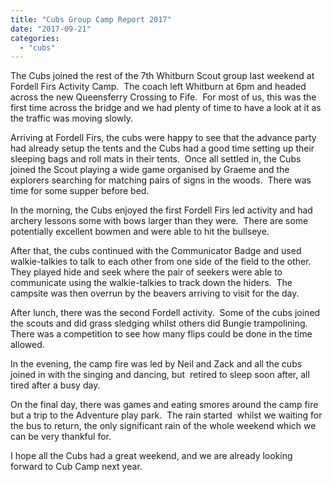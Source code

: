 ```yaml
---
title: "Cubs Group Camp Report 2017"
date: "2017-09-21"
categories: 
  - "cubs"
---
```


The Cubs joined the rest of the 7th Whitburn Scout group last weekend at Fordell Firs Activity Camp.  The coach left Whitburn at 6pm and headed across the new Queensferry Crossing to Fife.  For most of us, this was the first time across the bridge and we had plenty of time to have a look at it as the traffic was moving slowly.

Arriving at Fordell Firs, the cubs were happy to see that the advance party had already setup the tents and the Cubs had a good time setting up their sleeping bags and roll mats in their tents.  Once all settled in, the Cubs joined the Scout playing a wide game organised by Graeme and the explorers searching for matching pairs of signs in the woods.  There was time for some supper before bed.

In the morning, the Cubs enjoyed the first Fordell Firs led activity and had archery lessons some with bows larger than they were.  There are some potentially excellent bowmen and were able to hit the bullseye.

After that, the cubs continued with the Communicator Badge and used walkie-talkies to talk to each other from one side of the field to the other.  They played hide and seek where the pair of seekers were able to communicate using the walkie-talkies to track down the hiders.  The campsite was then overrun by the beavers arriving to visit for the day.

After lunch, there was the second Fordell activity.  Some of the cubs joined the scouts and did grass sledging whilst others did Bungie trampolining.  There was a competition to see how many flips could be done in the time allowed.

In the evening, the camp fire was led by Neil and Zack and all the cubs joined in with the singing and dancing, but  retired to sleep soon after, all tired after a busy day.

On the final day, there was games and eating smores around the camp fire but a trip to the Adventure play park.  The rain started  whilst we waiting for the bus to return, the only significant rain of the whole weekend which we can be very thankful for.

I hope all the Cubs had a great weekend, and we are already looking forward to Cub Camp next year.

 
